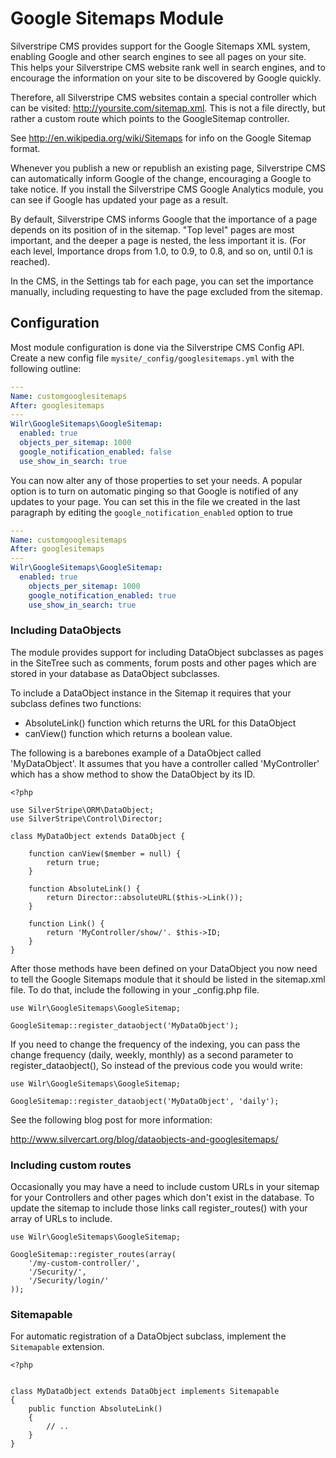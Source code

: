 # Google Sitemaps Module

Silverstripe CMS provides support for the Google Sitemaps XML system, enabling
Google and other search engines to see all pages on your site. This helps
your Silverstripe CMS website rank well in search engines, and to encourage the
information on your site to be discovered by Google quickly.

Therefore, all Silverstripe CMS websites contain a special controller which can
be visited: http://yoursite.com/sitemap.xml. This is not a file directly, but
rather a custom route which points to the GoogleSitemap controller.

See http://en.wikipedia.org/wiki/Sitemaps for info on the Google Sitemap
format.

Whenever you publish a new or republish an existing page, Silverstripe CMS can
automatically inform Google of the change, encouraging a Google to take notice.
If you install the Silverstripe CMS Google Analytics module, you can see if Google
has updated your page as a result.

By default, Silverstripe CMS informs Google that the importance of a page depends
on its position of in the sitemap. "Top level" pages are most important, and
the deeper a page is nested, the less important it is. (For each level,
Importance drops from 1.0, to 0.9, to 0.8, and so on, until 0.1 is reached).

In the CMS, in the Settings tab for each page, you can set the importance
manually, including requesting to have the page excluded from the sitemap.

## Configuration

Most module configuration is done via the Silverstripe CMS Config API. Create a
new config file `mysite/_config/googlesitemaps.yml` with the following outline:

```yml
---
Name: customgooglesitemaps
After: googlesitemaps
---
Wilr\GoogleSitemaps\GoogleSitemap:
  enabled: true
  objects_per_sitemap: 1000
  google_notification_enabled: false
  use_show_in_search: true
```

You can now alter any of those properties to set your needs. A popular option
is to turn on automatic pinging so that Google is notified of any updates to
your page. You can set this in the file we created in the last paragraph by
editing the `google_notification_enabled` option to true

```yml
---
Name: customgooglesitemaps
After: googlesitemaps
---
Wilr\GoogleSitemaps\GoogleSitemap:
  enabled: true
    objects_per_sitemap: 1000
    google_notification_enabled: true
    use_show_in_search: true
```

### Including DataObjects

The module provides support for including DataObject subclasses as pages in the
SiteTree such as comments, forum posts and other pages which are stored in your
database as DataObject subclasses.

To include a DataObject instance in the Sitemap it requires that your subclass
defines two functions:

-   AbsoluteLink() function which returns the URL for this DataObject
-   canView() function which returns a boolean value.

The following is a barebones example of a DataObject called 'MyDataObject'. It
assumes that you have a controller called 'MyController' which has a show method
to show the DataObject by its ID.

    <?php

    use SilverStripe\ORM\DataObject;
    use SilverStripe\Control\Director;

    class MyDataObject extends DataObject {

    	function canView($member = null) {
    		return true;
    	}

    	function AbsoluteLink() {
    		return Director::absoluteURL($this->Link());
    	}

    	function Link() {
    		return 'MyController/show/'. $this->ID;
    	}
    }

After those methods have been defined on your DataObject you now need to tell
the Google Sitemaps module that it should be listed in the sitemap.xml file. To
do that, include the following in your \_config.php file.

    use Wilr\GoogleSitemaps\GoogleSitemap;

    GoogleSitemap::register_dataobject('MyDataObject');

If you need to change the frequency of the indexing, you can pass the change
frequency (daily, weekly, monthly) as a second parameter to register_dataobject(), So
instead of the previous code you would write:

    use Wilr\GoogleSitemaps\GoogleSitemap;

    GoogleSitemap::register_dataobject('MyDataObject', 'daily');

See the following blog post for more information:

http://www.silvercart.org/blog/dataobjects-and-googlesitemaps/

### Including custom routes

Occasionally you may have a need to include custom URLs in your sitemap for
your Controllers and other pages which don't exist in the database. To update
the sitemap to include those links call register_routes() with your array of
URLs to include.

    use Wilr\GoogleSitemaps\GoogleSitemap;

    GoogleSitemap::register_routes(array(
    	'/my-custom-controller/',
    	'/Security/',
    	'/Security/login/'
    ));

### Sitemapable

For automatic registration of a DataObject subclass, implement the `Sitemapable`
extension.

```
<?php


class MyDataObject extends DataObject implements Sitemapable
{
    public function AbsoluteLink()
    {
        // ..
    }
}
```
